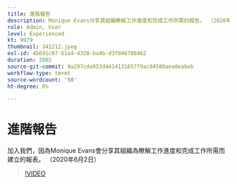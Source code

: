 ```yaml
---
title: 進階報告
description: Monique Evans分享其組織瞭解工作進度和完成工作所需的報告。 （2020年6月2日）
role: Admin, User
level: Experienced
kt: 9979
thumbnail: 341212.jpeg
exl-id: 4b691c07-61a4-4328-ba4b-d3f046700462
duration: 2802
source-git-commit: 9a297cda953d4414131657f9ac84580aea0eabeb
workflow-type: tm+mt
source-wordcount: '50'
ht-degree: 0%

---
```


# 進階報告

加入我們，因為Monique Evans會分享其組織為瞭解工作進度和完成工作所需而建立的報表。  （2020年6月2日）

>[!VIDEO](https://video.tv.adobe.com/v/341212/?quality=12&learn=on)
